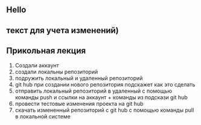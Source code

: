 ## Hello

## текст для учета изменений)

## Прикольная лекция

1. Создали аккаунт 
2. создали локальны репозиторий
3. подружить локальный и удаленный репозиторий
4. git hub при создании нового репозитория подскажет как это сделать
5. отправить локальный репозиторий в удаленный с помощью команды push и ссылки на аккаунт + команды из подскази git hub
6. провести тестовые изменения проекта на git hub
7. скачать измененный репозиторий с git hub с помощью команды pull в локальной системе
